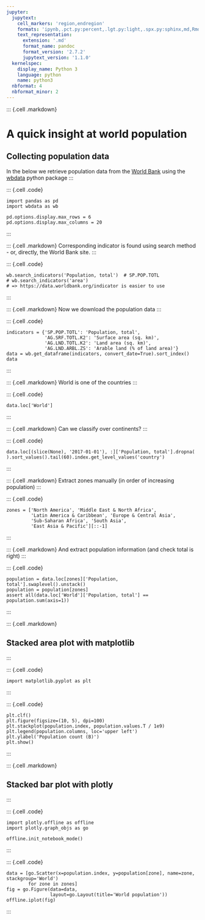 ```yaml
---
jupyter:
  jupytext:
    cell_markers: 'region,endregion'
    formats: 'ipynb,.pct.py:percent,.lgt.py:light,.spx.py:sphinx,md,Rmd,.pandoc.md:pandoc'
    text_representation:
      extension: '.md'
      format_name: pandoc
      format_version: '2.7.2'
      jupytext_version: '1.1.0'
  kernelspec:
    display_name: Python 3
    language: python
    name: python3
  nbformat: 4
  nbformat_minor: 2
---
```


::: {.cell .markdown}
# A quick insight at world population

## Collecting population data

In the below we retrieve population data from the
[World Bank](http://www.worldbank.org/)
using the [wbdata](https://github.com/OliverSherouse/wbdata) python package
:::

::: {.cell .code}
``` {.python}
import pandas as pd
import wbdata as wb

pd.options.display.max_rows = 6
pd.options.display.max_columns = 20
```
:::

::: {.cell .markdown}
Corresponding indicator is found using search method - or, directly,
the World Bank site.
:::

::: {.cell .code}
``` {.python}
wb.search_indicators('Population, total')  # SP.POP.TOTL
# wb.search_indicators('area')
# => https://data.worldbank.org/indicator is easier to use
```
:::

::: {.cell .markdown}
Now we download the population data
:::

::: {.cell .code}
``` {.python}
indicators = {'SP.POP.TOTL': 'Population, total',
              'AG.SRF.TOTL.K2': 'Surface area (sq. km)',
              'AG.LND.TOTL.K2': 'Land area (sq. km)',
              'AG.LND.ARBL.ZS': 'Arable land (% of land area)'}
data = wb.get_dataframe(indicators, convert_date=True).sort_index()
data
```
:::

::: {.cell .markdown}
World is one of the countries
:::

::: {.cell .code}
``` {.python}
data.loc['World']
```
:::

::: {.cell .markdown}
Can we classify over continents?
:::

::: {.cell .code}
``` {.python}
data.loc[(slice(None), '2017-01-01'), :]['Population, total'].dropna(
).sort_values().tail(60).index.get_level_values('country')
```
:::

::: {.cell .markdown}
Extract zones manually (in order of increasing population)
:::

::: {.cell .code}
``` {.python}
zones = ['North America', 'Middle East & North Africa',
         'Latin America & Caribbean', 'Europe & Central Asia',
         'Sub-Saharan Africa', 'South Asia',
         'East Asia & Pacific'][::-1]
```
:::

::: {.cell .markdown}
And extract population information (and check total is right)
:::

::: {.cell .code}
``` {.python}
population = data.loc[zones]['Population, total'].swaplevel().unstack()
population = population[zones]
assert all(data.loc['World']['Population, total'] == population.sum(axis=1))
```
:::

::: {.cell .markdown}
## Stacked area plot with matplotlib
:::

::: {.cell .code}
``` {.python}
import matplotlib.pyplot as plt
```
:::

::: {.cell .code}
``` {.python}
plt.clf()
plt.figure(figsize=(10, 5), dpi=100)
plt.stackplot(population.index, population.values.T / 1e9)
plt.legend(population.columns, loc='upper left')
plt.ylabel('Population count (B)')
plt.show()
```
:::

::: {.cell .markdown}
## Stacked bar plot with plotly
:::

::: {.cell .code}
``` {.python}
import plotly.offline as offline
import plotly.graph_objs as go

offline.init_notebook_mode()
```
:::

::: {.cell .code}
``` {.python}
data = [go.Scatter(x=population.index, y=population[zone], name=zone, stackgroup='World')
        for zone in zones]
fig = go.Figure(data=data,
                layout=go.Layout(title='World population'))
offline.iplot(fig)
```
:::
